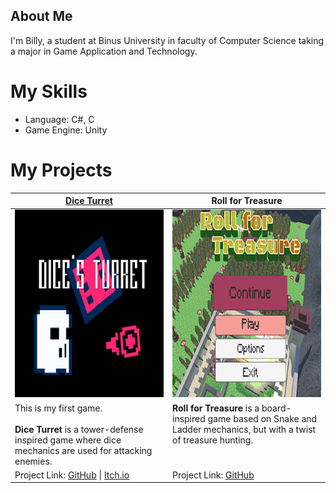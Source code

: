 ## About Me
I'm Billy, a student at Binus University in faculty of Computer Science taking a major in Game Application and Technology.
# My Skills
- Language: C#, C
- Game Engine: Unity


# My Projects
<table width="100%">
  <thead>
    <tr>
      <th width="50%"><a href="https://bsnnoob.itch.io/dices-turret">Dice Turret</a></th>
      <th width="50%">Roll for Treasure</th>
    </tr>
  </thead>
  <tbody>
    <tr>
      <td>
        <img src="https://github.com/BSNnoob/BSNnoob/blob/main/DInQgo.png?raw=true" style="width:500px;height:300px;">
      </td>
      <td>
        <img src="https://github.com/BSNnoob/BSNnoob/blob/main/29KDy8.png?raw=true" style="width:500px;height:300px;">
      </td>
    </tr>
    <tr>
      <td valign="text-top">
        This is my first game.  
        <br><br>
        <b>Dice Turret</b> is a tower-defense inspired game where dice mechanics are used for attacking enemies.  
      </td>
      <td valign="text-top">
        <b>Roll for Treasure</b> is a board-inspired game based on Snake and Ladder mechanics, but with a twist of treasure hunting.  
      </td>
    </tr>
    <tr>
      <td>
        Project Link: <a href="https://github.com/BSNnoob/diceturret">GitHub</a> | <a href="https://bsnnoob.itch.io/dices-turret">Itch.io</a>
      </td>
      <td>
        Project Link: <a href="https://github.com/BSNnoob/SnakeLadder">GitHub</a>
      </td>
    </tr>
  </tbody>
</table>

